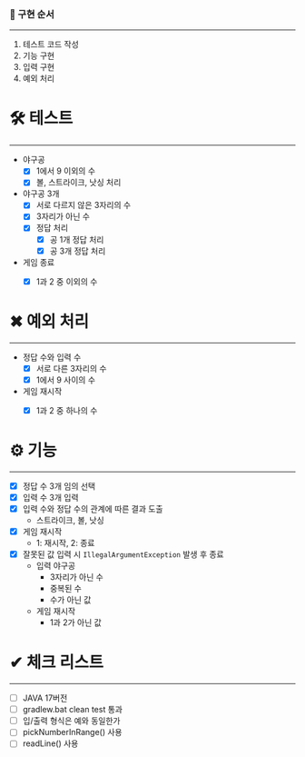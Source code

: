 ### 📌 구현 순서

---

1. 테스트 코드 작성
2. 기능 구현
3. 입력 구현
4. 예외 처리



# 🛠 테스트

---

- 야구공
  - [x] 1에서 9 이외의 수
  - [x] 볼, 스트라이크, 낫싱 처리
- 야구공 3개
  - [x] 서로 다르지 않은 3자리의 수
  - [x] 3자리가 아닌 수
  - [x] 정답 처리
    - [x] 공 1개 정답 처리
    - [x] 공 3개 정답 처리
- 게임 종료
  - [x] 1과 2 중 이외의 수



# ✖ 예외 처리

---

- 정답 수와 입력 수
  - [x] 서로 다른 3자리의 수
  - [x] 1에서 9 사이의 수
- 게임 재시작
  - [x] 1과 2 중 하나의 수



# ⚙ 기능

---

- [x] 정답 수 3개 임의 선택
- [x] 입력 수 3개 입력
- [x] 입력 수와 정답 수의 관계에 따른 결과 도출
  - 스트라이크, 볼, 낫싱
- [x] 게임 재시작
  - 1: 재시작, 2: 종료
- [x] 잘못된 값 입력 시 `IllegalArgumentException` 발생 후 종료
  - 입력 야구공
    - 3자리가 아닌 수
    - 중복된 수
    - 수가 아닌 값
  - 게임 재시작
    - 1과 2가 아닌 값



# ✔ 체크 리스트

---

- [ ] JAVA 17버전
- [ ] gradlew.bat clean test 통과
- [ ] 입/출력 형식은 예와 동일한가
- [ ] pickNumberInRange() 사용
- [ ] readLine() 사용